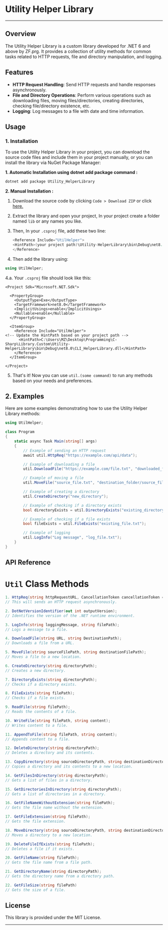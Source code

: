 # Utility Helper Library
****
## Overview

The Utility Helper Library is a custom library developed for .NET 6 and above by ZF.prg. It provides a collection of utility methods for common tasks related to HTTP requests, file and directory manipulation, and logging.

## Features

- **HTTP Request Handling**: Send HTTP requests and handle responses asynchronously.
- **File and Directory Operations**: Perform various operations such as downloading files, moving files/directories, creating directories, checking file/directory existence, etc.
- **Logging**: Log messages to a file with date and time information.

## Usage

### 1. Installation

To use the Utility Helper Library in your project, you can download the source code files and include them in your project manually, or you can install the library via NuGet Package Manager:

**1. Automatic Installation using dotnet add package command :**
```bash
dotnet add package Utility_HelperLibrary
```
 **2. Manual Installation :**
 
 1. Download the source code by clicking `Code > Download ZIP` or click [here.](https://github.com/MineTableWinCraft20/CLI_HelperLibrary/archive/refs/heads/main.zip)
 2. Extract the library and open your project, In your project create a folder named `lib` or any names you like.
 3. Then, In your `.csproj` file, add these two line:

    ```csharp
    <Reference Include="UtilHelper">
    <HintPath>(your project path)\Utility-HelperLibrary\bin\Debug\net8.0\CLI_HelperLibrary.dll</HintPath>
    </Reference>
    ```
  4. Then add the library using: 
  ```csharp 
  using UtilHelper;
  ```
4.a. Your `.csproj` file should look like this:
```csproj
<Project Sdk="Microsoft.NET.Sdk">

  <PropertyGroup>
    <OutputType>Exe</OutputType>
    <TargetFramework>net8.0</TargetFramework>
    <ImplicitUsings>enable</ImplicitUsings>
    <Nullable>enable</Nullable>
  </PropertyGroup>

  <ItemGroup>
    <Reference Include="UtilHelper">
<!-- Update the HintPath based on your project path -->
      <HintPath>C:\Users\MZ\Desktop\Programming\C-Sharp\Library.Custom\Utility-HelperLibrary\bin\Debug\net8.0\CLI_HelperLibrary.dll</HintPath>
    </Reference>
  </ItemGroup>

</Project>

```
  5. That's it! Now you can use `util.(some command)` to run any methods based on your needs and preferences.


## 2. Examples

Here are some examples demonstrating how to use the Utility Helper Library methods:

```csharp
using UtilHelper;

class Program
{
    static async Task Main(string[] args)
    {
        // Example of sending an HTTP request
        await util.HttpReq("https://example.com/api/data");

        // Example of downloading a file
        util.DownloadFile("https://example.com/file.txt", "downloaded_file.txt");

        // Example of moving a file
        util.MoveFile("source_file.txt", "destination_folder/source_file.txt");

        // Example of creating a directory
        util.CreateDirectory("new_directory");

        // Example of checking if a directory exists
        bool directoryExists = util.DirectoryExists("existing_directory");

        // Example of checking if a file exists
        bool fileExists = util.FileExists("existing_file.txt");

        // Example of logging
        util.LogInfo("Log message", "log_file.txt");
    }
}
```

## API Reference
# `Util` Class Methods
```csharp
1. HttpReq(string httpRequestURL, CancellationToken cancellationToken = default); 
// This will sends an HTTP request asynchronously.
```
```csharp
2. DotNetVersionIdentifier(out int outputVersion);
// Identifies the version of the .NET runtime environment.
```
```csharp
3. LogInfo(string loggingMessage, string filePath);
// Logs a message to a file.
```
```csharp
4. DownloadFile(string URL, string DestinationPath);
// Downloads a file from a URL.
```
```csharp
5. MoveFile(string sourceFilePath, string destinationFilePath);
// Moves a file to a new location.
```
```csharp
6. CreateDirectory(string directoryPath);
// Creates a new directory.
```
```csharp
7. DirectoryExists(string directoryPath);
// Checks if a directory exists.
```
```csharp
8. FileExists(string filePath);
// Checks if a file exists.
```
```csharp
9. ReadFile(string filePath);
// Reads the contents of a file.
```
```csharp
10. WriteFile(string filePath, string content);
// Writes content to a file.
```
```csharp
11. AppendToFile(string filePath, string content);
// Appends content to a file.
```
```csharp
12. DeleteDirectory(string directoryPath);
// Deletes a directory and its contents.
```
```csharp
13. CopyDirectory(string sourceDirectoryPath, string destinationDirectoryPath);
// Copies a directory and its contents to a new location.
```
```csharp
14. GetFilesInDirectory(string directoryPath);
// Gets a list of files in a directory.
```
```csharp
15. GetDirectoriesInDirectory(string directoryPath);
// Gets a list of directories in a directory.
```
```csharp
16. GetFileNameWithoutExtension(string filePath);
// Gets the file name without the extension.
```
```csharp
17. GetFileExtension(string filePath);
// Gets the file extension.
```
```csharp
18. MoveDirectory(string sourceDirectoryPath, string destinationDirectoryPath);
// Moves a directory to a new location.
```
```csharp
19. DeleteFileIfExists(string filePath);
// Deletes a file if it exists.
```
```csharp
20. GetFileName(string filePath);
// Gets the file name from a file path.
```
```csharp
21. GetDirectoryName(string directoryPath);
// Gets the directory name from a directory path.
```
```csharp
22. GetFileSize(string filePath)
// Gets the size of a file.
```

## License
This library is provided under the MIT License.
****
